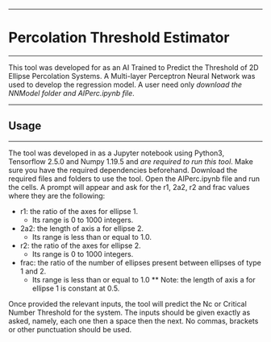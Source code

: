 ___________________________________________________________________________________________________

# Percolation Threshold Estimator
___________________________________________________________________________________________________  

This tool was developed for as an AI Trained to Predict the Threshold of 2D Ellipse Percolation Systems. A Multi-layer Perceptron Neural Network was used to develop the regression model. A user need only _download the NNModel folder and AIPerc.ipynb file_.
  
___________________________________________________________________________________________________

## Usage
___________________________________________________________________________________________________  

The tool was developed in as a Jupyter notebook using Python3, Tensorflow 2.5.0 and Numpy 1.19.5 and _are required to run this tool_. Make sure you have the required dependencies beforehand. Download the required files and folders to use the tool. Open the AIPerc.ipynb file and run the cells. A prompt will appear and ask for the r1, 2a2, r2 and frac values where they are the following:
* r1:	  the ratio of the axes for ellipse 1. 
  * Its range is 0 to 1000 integers. 
* 2a2:	  the length of axis a for ellipse 2. 
  * Its range is less than or equal to 1.0.
* r2:	  the ratio of the axes for ellipse 2. 
  * Its range is 0 to 1000 integers.
* frac:   the ratio of the number of ellipses present between ellipses of type 1 and 2. 
  * Its range is less than or equal to 1.0
** Note: the length of axis a for ellipse 1 is constant at 0.5. 

Once provided the relevant inputs, the tool will predict the Nc or Critical Number Threshold for the system. The inputs should be given exactly as asked, namely, each one then a space then the next. No commas, brackets or other punctuation should be used. 

